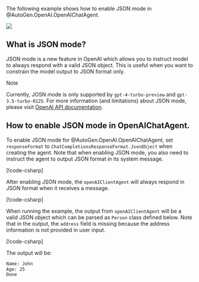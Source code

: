 The following example shows how to enable JSON mode in @AutoGen.OpenAI.OpenAIChatAgent.

[![](https://img.shields.io/badge/Open%20on%20Github-grey?logo=github)](https://github.com/autogen-ai/autogen/blob/main/dotnet/sample/AutoGen.OpenAI.Sample/Use_Json_Mode.cs)

## What is JSON mode?
JSON mode is a new feature in OpenAI which allows you to instruct model to always respond with a valid JSON object. This is useful when you want to constrain the model output to JSON format only.

> [!NOTE]
> Currently, JOSN mode is only supported by `gpt-4-turbo-preview` and `gpt-3.5-turbo-0125`. For more information (and limitations) about JSON mode, please visit [OpenAI API documentation](https://platform.openai.com/docs/guides/text-generation/json-mode).

## How to enable JSON mode in OpenAIChatAgent.

To enable JSON mode for @AutoGen.OpenAI.OpenAIChatAgent, set `responseFormat` to `ChatCompletionsResponseFormat.JsonObject` when creating the agent. Note that when enabling JSON mode, you also need to instruct the agent to output JSON format in its system message.

[!code-csharp[](../../sample/AutoGen.OpenAI.Sample/Use_Json_Mode.cs?name=create_agent)]

After enabling JSON mode, the `openAIClientAgent` will always respond in JSON format when it receives a message.

[!code-csharp[](../../sample/AutoGen.OpenAI.Sample/Use_Json_Mode.cs?name=chat_with_agent)]

When running the example, the output from `openAIClientAgent` will be a valid JSON object which can be parsed as `Person` class defined below. Note that in the output, the `address` field is missing because the address information is not provided in user input.

[!code-csharp[](../../sample/AutoGen.OpenAI.Sample/Use_Json_Mode.cs?name=person_class)]

The output will be:
```bash
Name: John
Age: 25
Done
```